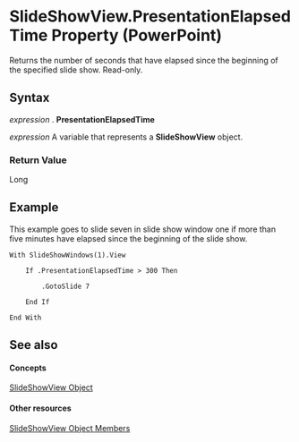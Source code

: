 
# SlideShowView.PresentationElapsedTime Property (PowerPoint)

Returns the number of seconds that have elapsed since the beginning of the specified slide show. Read-only.


## Syntax

 _expression_ . **PresentationElapsedTime**

 _expression_ A variable that represents a **SlideShowView** object.


### Return Value

Long


## Example

This example goes to slide seven in slide show window one if more than five minutes have elapsed since the beginning of the slide show.


```
With SlideShowWindows(1).View

    If .PresentationElapsedTime > 300 Then

        .GotoSlide 7

    End If

End With
```


## See also


#### Concepts


[SlideShowView Object](403b30ef-b12f-3a3c-e8d8-19189fd762fe.md)
#### Other resources


[SlideShowView Object Members](fe2aacef-7324-4d07-55e9-0dffcdbb2a6c.md)
